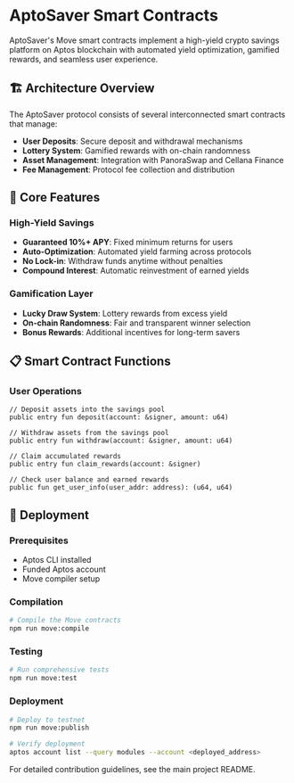 # AptoSaver Smart Contracts

AptoSaver's Move smart contracts implement a high-yield crypto savings platform on Aptos blockchain with automated yield optimization, gamified rewards, and seamless user experience.

## 🏗 Architecture Overview

The AptoSaver protocol consists of several interconnected smart contracts that manage:

- **User Deposits**: Secure deposit and withdrawal mechanisms
- **Lottery System**: Gamified rewards with on-chain randomness
- **Asset Management**: Integration with PanoraSwap and Cellana Finance
- **Fee Management**: Protocol fee collection and distribution

## 🔧 Core Features

### High-Yield Savings
- **Guaranteed 10%+ APY**: Fixed minimum returns for users
- **Auto-Optimization**: Automated yield farming across protocols
- **No Lock-in**: Withdraw funds anytime without penalties
- **Compound Interest**: Automatic reinvestment of earned yields

### Gamification Layer
- **Lucky Draw System**: Lottery rewards from excess yield
- **On-chain Randomness**: Fair and transparent winner selection
- **Bonus Rewards**: Additional incentives for long-term savers

## 📋 Smart Contract Functions

### User Operations

```move
// Deposit assets into the savings pool
public entry fun deposit(account: &signer, amount: u64)

// Withdraw assets from the savings pool
public entry fun withdraw(account: &signer, amount: u64)

// Claim accumulated rewards
public entry fun claim_rewards(account: &signer)

// Check user balance and earned rewards
public fun get_user_info(user_addr: address): (u64, u64)
```

## 🚀 Deployment

### Prerequisites
- Aptos CLI installed
- Funded Aptos account
- Move compiler setup

### Compilation
```bash
# Compile the Move contracts
npm run move:compile
```

### Testing
```bash
# Run comprehensive tests
npm run move:test
```

### Deployment
```bash
# Deploy to testnet
npm run move:publish

# Verify deployment
aptos account list --query modules --account <deployed_address>
```

For detailed contribution guidelines, see the main project README.
